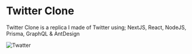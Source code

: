 # Twitter Clone

Twitter Clone is a replica I made of Twitter using; NextJS, React, NodeJS, Prisma, GraphQL & AntDesign

![Twatter](https://gyazo.com/6252e2a2d92899fc1a1154d8d8941fc3)

